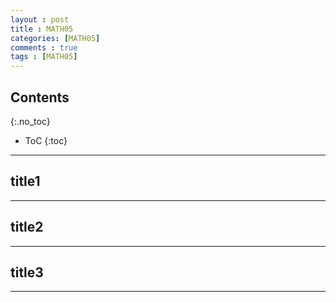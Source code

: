 ```yaml
---
layout : post
title : MATH05
categories: [MATH05]
comments : true
tags : [MATH05]
---
```


## Contents
{:.no_toc}

* ToC
{:toc}

---

## title1

---

## title2

---

## title3

---
